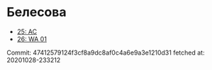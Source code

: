 # Белесова
- [25: AC](25.md)
- [26: WA 01](26.md)

Commit: 47412579124f3cf8a9dc8af0c4a6e9a3e1210d31
 fetched at: 20201028-233212
